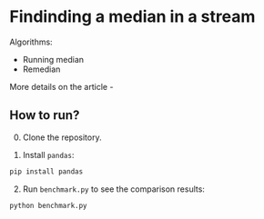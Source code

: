 # Findinding a median in a stream

Algorithms:

- Running median
- Remedian

More details on the article - 

## How to run?

0. Clone the repository.

1. Install `pandas`:

```bash
pip install pandas
```

2. Run `benchmark.py` to see the comparison results:

```bash
python benchmark.py
```